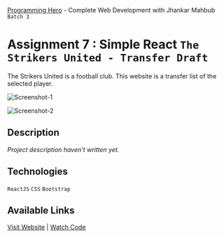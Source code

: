 [Programming Hero](https://web.programming-hero.com/) - Complete Web Development with Jhankar Mahbub `Batch 3`

# Assignment 7 : Simple React `The Strikers United - Transfer Draft`

The Strikers United is a football club. This website is a transfer list of the selected player.

![Screenshot-1](https://user-images.githubusercontent.com/56265819/139118012-a6f12d90-6d9d-49f7-a3a7-1fbc55ba8398.png)

![Screenshot-2](https://user-images.githubusercontent.com/56265819/139118186-11e05de1-e261-4fbd-a806-7adb3a47cb1c.png)

## Description

*Project description haven't written yet.*

## Technologies

`ReactJS` `CSS` `Bootstrap`

## Available Links

[Visit Website](https://quirky-bohr-d13786.netlify.app/) | [Watch Code](https://github.com/mustaquenadim/transfer-draft)
